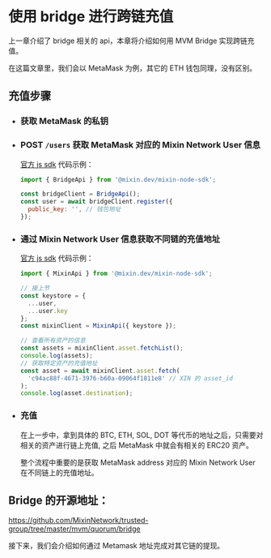 # 使用 bridge 进行跨链充值

上一章介绍了 bridge 相关的 api，本章将介绍如何用 MVM Bridge 实现跨链充值。

在这篇文章里，我们会以 MetaMask 为例，其它的 ETH 钱包同理，没有区别。

## 充值步骤

* ### 获取 MetaMask 的私钥
* ### POST `/users` 获取 MetaMask 对应的 Mixin Network User 信息

  [官方 js sdk](https://github.com/MixinNetwork/bot-api-nodejs-client) 代码示例：
  ```javascript
  import { BridgeApi } from '@mixin.dev/mixin-node-sdk';
  
  const bridgeClient = BridgeApi();
  const user = await bridgeClient.register({
    public_key: '', // 钱包地址
  });
  ```

* ### 通过 Mixin Network User 信息获取不同链的充值地址

  [官方 js sdk](https://github.com/MixinNetwork/bot-api-nodejs-client) 代码示例：
  ```javascript
  import { MixinApi } from '@mixin.dev/mixin-node-sdk'; 
  
  // 接上节
  const keystore = {
    ...user,
    ...user.key
  };
  const mixinClient = MixinApi({ keystore });
  
  // 查看所有资产的信息
  const assets = mixinClient.asset.fetchList();
  console.log(assets);
  // 获取特定资产的充值地址
  const asset = await mixinClient.asset.fetch(
    'c94ac88f-4671-3976-b60a-09064f1811e8' // XIN 的 asset_id
  );
  console.log(asset.destination);
  ```

* ### 充值

  在上一步中，拿到具体的 BTC, ETH, SOL, DOT 等代币的地址之后，只需要对相关的资产进行链上充值, 之后 MetaMask 中就会有相关的 ERC20 资产。

  整个流程中重要的是获取 MetaMask address 对应的 Mixin Network User 在不同链上的充值地址。

## Bridge 的开源地址：

<https://github.com/MixinNetwork/trusted-group/tree/master/mvm/quorum/bridge>

接下来，我们会介绍如何通过 Metamask 地址完成对其它链的提现。

